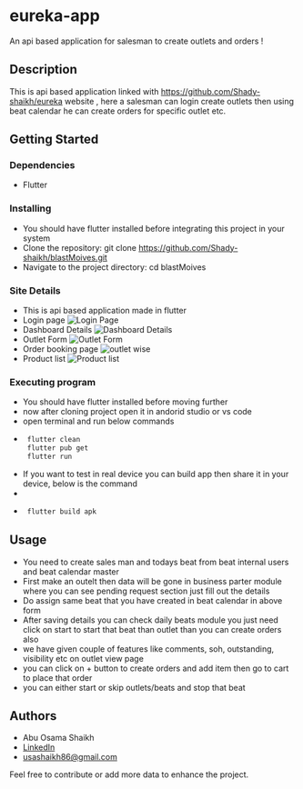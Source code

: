 # eureka-app

An api based application for salesman to create outlets and orders !

## Description

This is api based application linked with https://github.com/Shady-shaikh/eureka website , here a salesman can login create outlets then using beat calendar he can create orders for specific outlet etc.

## Getting Started

### Dependencies

* Flutter

### Installing
* You should have flutter installed before integrating this project in your system
* Clone the repository: git clone https://github.com/Shady-shaikh/blastMoives.git
* Navigate to the project directory: cd blastMoives

### Site Details

* This is api based application made in flutter
* Login page ![Login Page](https://shady-shaikh.github.io/portfolio_usama/projects/eurekaapp%20(1).png)
* Dashboard Details ![Dashboard Details](https://shady-shaikh.github.io/portfolio_usama/projects/eurekaapp%20(3).png)
* Outlet Form ![Outlet Form](https://shady-shaikh.github.io/portfolio_usama/projects/eurekaapp%20(4).png)
* Order booking page ![outlet wise](https://shady-shaikh.github.io/portfolio_usama/projects/eurekaapp%20(5).png)
* Product list ![Product list](shady-shaikh.github.io/portfolio_usama/projects/eurekaapp%20(6).png)


### Executing program

* You should have flutter installed before moving further
* now after cloning project open it in andorid studio or vs code
* open terminal and run below commands
* ```bash
   flutter clean
   flutter pub get
   flutter run
* If you want to test in real device you can build app then share it in your device, below is the command
*
*  ```bash
    flutter build apk

## Usage

* You need to create sales man and todays beat from beat internal users and beat calendar master 
* First make an outelt then data will be gone in business parter module where you can see pending request section just fill out the details
* Do assign same beat that you have created in beat calendar in above form
* After saving details you can check daily beats module you just need click on start to start that beat than outlet than you can create orders also
* we have given couple of features like comments, soh, outstanding, visibility etc on outlet view page
* you can click on + button to create orders and add item then go to cart to place that order
* you can either start or skip outlets/beats and stop that beat 


## Authors

* Abu Osama Shaikh
* [LinkedIn](https://www.linkedin.com/in/usama-shaikh-81294a306/)
* usashaikh86@gmail.com

Feel free to contribute or add more data to enhance the project.


